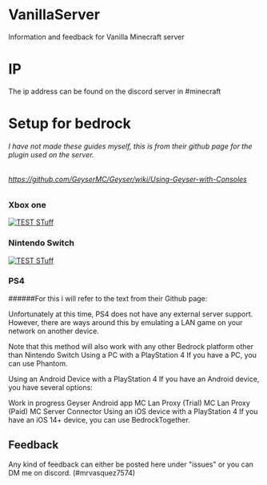 # VanillaServer
Information and feedback for Vanilla Minecraft server

# IP

The ip address can be found on the discord server in #minecraft

# Setup for bedrock
###### I have not made these guides myself, this is from their github page for the plugin used on the server.
###### https://github.com/GeyserMC/Geyser/wiki/Using-Geyser-with-Consoles
### Xbox one
[![TEST STuff](https://img.youtube.com/vi/g8mHvasVHMs/0.jpg)](https://www.youtube.com/watch?v=g8mHvasVHMs)
### Nintendo Switch
[![TEST STuff](https://img.youtube.com/vi/zalT_oR1nPM/0.jpg)](https://www.youtube.com/watch?v=zalT_oR1nPM)
### PS4
######For this i will refer to the text from their Github page:

Unfortunately at this time, PS4 does not have any external server support. However, there are ways around this by emulating a LAN game on your network on another device.

Note that this method will also work with any other Bedrock platform other than Nintendo Switch
Using a PC with a PlayStation 4
If you have a PC, you can use Phantom.

Using an Android Device with a PlayStation 4
If you have an Android device, you have several options:

Work in progress Geyser Android app
MC Lan Proxy (Trial)
MC Lan Proxy (Paid)
MC Server Connector
Using an iOS device with a PlayStation 4
If you have an iOS 14+ device, you can use BedrockTogether.

## Feedback
Any kind of feedback can either be posted here under "issues" or you can DM me on discord. (#mrvasquez7574)
